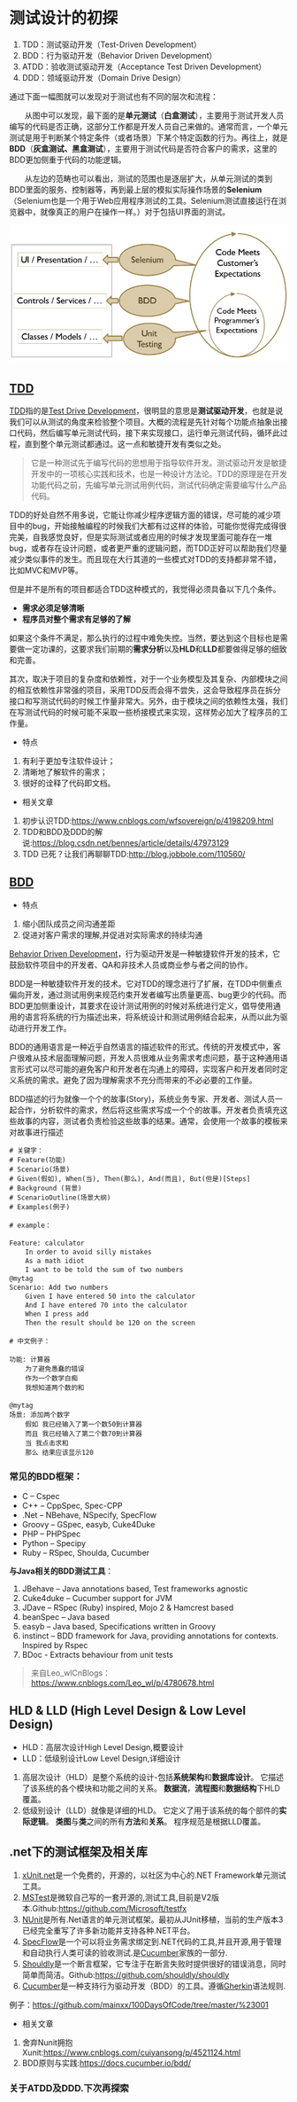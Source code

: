 # 测试设计的初探

1. TDD：测试驱动开发（Test-Driven Development）
2. BDD：行为驱动开发（Behavior Driven Development）
3. ATDD：验收测试驱动开发（Acceptance Test Driven Development）
4. DDD：领域驱动开发（Domain Drive Design）

通过下面一幅图就可以发现对于测试也有不同的层次和流程：

　　从图中可以发现，最下面的是**单元测试**（**白盒测试**），主要用于测试开发人员编写的代码是否正确，这部分工作都是开发人员自己来做的。通常而言，一个单元测试是用于判断某个特定条件（或者场景）下某个特定函数的行为。再往上，就是**BDD**（**灰盒测试、黑盒测试**），主要用于测试代码是否符合客户的需求，这里的BDD更加侧重于代码的功能逻辑。

　　从左边的范畴也可以看出，测试的范围也是逐层扩大，从单元测试的类到BDD里面的服务、控制器等，再到最上层的模拟实际操作场景的**Selenium**（Selenium也是一个用于Web应用程序测试的工具。Selenium测试直接运行在浏览器中，就像真正的用户在操作一样。）对于包括UI界面的测试。

![1](img\img1.png)

## [TDD]

[TDD]指的是[Test Drive Development]，很明显的意思是**测试驱动开发**，也就是说我们可以从测试的角度来检验整个项目。大概的流程是先针对每个功能点抽象出接口代码，然后编写单元测试代码，接下来实现接口，运行单元测试代码，循环此过程，直到整个单元测试都通过。这一点和敏捷开发有类似之处。

>它是一种测试先于编写代码的思想用于指导软件开发。测试驱动开发是敏捷开发中的一项核心实践和技术，也是一种设计方法论。TDD的原理是在开发功能代码之前，先编写单元测试用例代码，测试代码确定需要编写什么产品代码。

TDD的好处自然不用多说，它能让你减少程序逻辑方面的错误，尽可能的减少项目中的bug，开始接触编程的时候我们大都有过这样的体验，可能你觉得完成得很完美，自我感觉良好，但是实际测试或者应用的时候才发现里面可能存在一堆bug，或者存在设计问题，或者更严重的逻辑问题，而TDD正好可以帮助我们尽量减少类似事件的发生。而且现在大行其道的一些模式对TDD的支持都非常不错，比如MVC和MVP等。

但是并不是所有的项目都适合TDD这种模式的，我觉得必须具备以下几个条件。

* **需求必须足够清晰**
* **程序员对整个需求有足够的了解**

如果这个条件不满足，那么执行的过程中难免失控。当然，要达到这个目标也是需要做一定功课的，这要求我们前期的**需求分析**以及**HLD**和**LLD**都要做得足够的细致和完善。

其次，取决于项目的复杂度和依赖性，对于一个业务模型及其复杂、内部模块之间的相互依赖性非常强的项目，采用TDD反而会得不尝失，这会导致程序员在拆分接口和写测试代码的时候工作量非常大。另外，由于模块之间的依赖性太强，我们在写测试代码的时候可能不采取一些桥接模式来实现，这样势必加大了程序员的工作量。

* 特点
1. 有利于更加专注软件设计；
2. 清晰地了解软件的需求；
3. 很好的诠释了代码即文档。

* 相关文章
1. 初步认识TDD:<https://www.cnblogs.com/wfsovereign/p/4198209.html>
2. TDD和BDD及DDD的解说:<https://blog.csdn.net/bennes/article/details/47973129>
3. TDD 已死？让我们再聊聊TDD:<http://blog.jobbole.com/110560/>

## [BDD]

* 特点
1. 缩小团队成员之间沟通差距
2. 促进对客户需求的理解,并促进对实际需求的持续沟通

[Behavior Driven Development]，行为驱动开发是一种敏捷软件开发的技术，它鼓励软件项目中的开发者、QA和非技术人员或商业参与者之间的协作。

BDD是一种敏捷软件开发的技术。它对TDD的理念进行了扩展，在TDD中侧重点偏向开发，通过测试用例来规范约束开发者编写出质量更高、bug更少的代码。而BDD更加侧重设计，其要求在设计测试用例的时候对系统进行定义，倡导使用通用的语言将系统的行为描述出来，将系统设计和测试用例结合起来，从而以此为驱动进行开发工作。

BDD的通用语言是一种近乎自然语言的描述软件的形式。传统的开发模式中，客户很难从技术层面理解问题，开发人员很难从业务需求考虑问题，基于这种通用语言形式可以尽可能的避免客户和开发者在沟通上的障碍，实现客户和开发者同时定义系统的需求。避免了因为理解需求不充分而带来的不必必要的工作量。

BDD描述的行为就像一个个的故事(Story)，系统业务专家、开发者、测试人员一起合作，分析软件的需求，然后将这些需求写成一个个的故事。开发者负责填充这些故事的内容，测试者负责检验这些故事的结果。通常，会使用一个故事的模板来对故事进行描述

```cucumber
# 关键字：
# Feature(功能)
# Scenario(场景)
# Given(假如), When(当), Then(那么), And(而且), But(但是)[Steps]
# Background (背景)
# ScenarioOutline(场景大纲)
# Examples(例子)

# example：

Feature: calculator
    In order to avoid silly mistakes
    As a math idiot
    I want to be told the sum of two numbers
@mytag
Scenario: Add two numbers
    Given I have entered 50 into the calculator
    And I have entered 70 into the calculator
    When I press add
    Then the result should be 120 on the screen

# 中文例子：

功能: 计算器
    为了避免愚蠢的错误
    作为一个数学白痴
    我想知道两个数的和

@mytag
场景: 添加两个数字
    假如 我已经输入了第一个数50到计算器
    而且 我已经输入了第二个数70到计算器
    当 我点击求和
    那么 结果应该显示120
```

### 常见的BDD框架：

* C – Cspec
* C++ – CppSpec, Spec-CPP
* .Net – NBehave, NSpecify, SpecFlow
* Groovy – GSpec, easyb, Cuke4Duke
* PHP – PHPSpec
* Python – Specipy
* Ruby – RSpec, Shoulda, Cucumber

**与Java相关的BDD测试工具**：

1. JBehave – Java annotations based, Test frameworks agnostic
2. Cuke4duke – Cucumber support for JVM
3. JDave – RSpec (Ruby) inspired, Mojo 2 & Hamcrest based
4. beanSpec – Java based
5. easyb – Java based, Specifications written in Groovy
6. instinct – BDD framework for Java, providing annotations for contexts. Inspired by Rspec
7. BDoc - Extracts behaviour from unit tests

> 来自Leo_wlCnBlogs：<https://www.cnblogs.com/Leo_wl/p/4780678.html>

## HLD & LLD (High Level Design & Low Level Design)

* HLD：高层次设计High Level Design,概要设计
* LLD：低级别设计Low Level Design,详细设计
1. 高层次设计（HLD）是整个系统的设计-包括**系统架构**和**数据库设计**。 它描述了该系统的各个模块和功能之间的关系。 **数据流**，**流程图**和**数据结构**下HLD覆盖。
2. 低级别设计（LLD）就像是详细的HLD。 它定义了用于该系统的每个部件的**实际逻辑**。 **类图**与**类**之间的所有**方法**和**关系**。 程序规范是根据LLD覆盖。

[TDD]:(https://baike.baidu.com/item/TDD/9064369)
[Test Drive Development]:(https://zh.wikipedia.org/zh-hans/%E6%B5%8B%E8%AF%95%E9%A9%B1%E5%8A%A8%E5%BC%80%E5%8F%91)
[BDD]:(https://baike.baidu.com/item/BDD/10735732?fr=aladdin)
[Behavior Driven Development]:(https://zh.wikipedia.org/wiki/%E8%A1%8C%E4%B8%BA%E9%A9%B1%E5%8A%A8%E5%BC%80%E5%8F%91)

## .net下的测试框架及相关库

1. [xUnit.net]是一个免费的，开源的，以社区为中心的.NET Framework单元测试工具。
2. [MSTest]是微软自己写的一套开源的,测试工具,目前是V2版本.Github:<https://github.com/Microsoft/testfx>
3. [NUnit]是所有.Net语言的单元测试框架。最初从JUnit移植，当前的生产版本3已经完全重写了许多新功能并支持各种.NET平台。
4. [SpecFlow]是一个可以将业务需求绑定到.NET代码的工具,并且开源,用于管理和自动执行人类可读的验收测试.是[Cucumber]家族的一部分.
5. [Shouldly]是一个断言框架，它专注于在断言失败时提供很好的错误消息，同时简单而简洁。Github:<https://github.com/shouldly/shouldly>
6. [Cucumber]是一种支持行为驱动开发（BDD）的工具。遵循[Gherkin]语法规则.

例子：<https://github.com/mainxx/100DaysOfCode/tree/master/%23001>

* 相关文章
1. 舍弃Nunit拥抱Xunit:<https://www.cnblogs.com/cuiyansong/p/4521124.html>
2. BDD原则与实践:<https://docs.cucumber.io/bdd/>

### 关于ATDD及DDD.下次再探索

[xUnit.net]:(https://xunit.github.io/)
[MSTest]:(https://msdn.microsoft.com/en-us/library/ms243147.aspx)
[NUnit]:(http://nunit.org/)
[Shouldly]:(http://docs.shouldly-lib.net/)
[SpecFlow]:(https://specflow.org/)
[Cucumber]:(https://docs.cucumber.io/)
[Gherkin]:(https://docs.cucumber.io/gherkin/reference/)